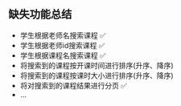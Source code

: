 ## 缺失功能总结
* 学生根据老师名搜索课程 ✅
* 学生根据老师id搜索课程 ✅
* 学生根据课程名搜索课程 ✅
* 将搜索到的课程按开课时间进行排序(升序、降序)
* 将搜索到的课程按课时大小进行排序(升序、降序)
* 将对搜索到的课程结果进行分页 ✅
* ...